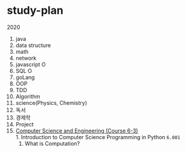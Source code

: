 # study-plan
2020
 1. java
 2. data structure
 3. math
 4. network
 5. javascript O
 6. SQL O
 7. goLang
 8. OOP
 9. TDD
 10. Algorithm
 11. science(Physics, Chemistry)
 12. 독서
 13. 경제학
 14. Project
 15. [Computer Science and Engineering (Course 6-3)](http://catalog.mit.edu/degree-charts/computer-science-engineering-course-6-3/)<br>
    1. Introduction to Computer Science Programming in Python ``6.001``
      1.  What is Computation?
